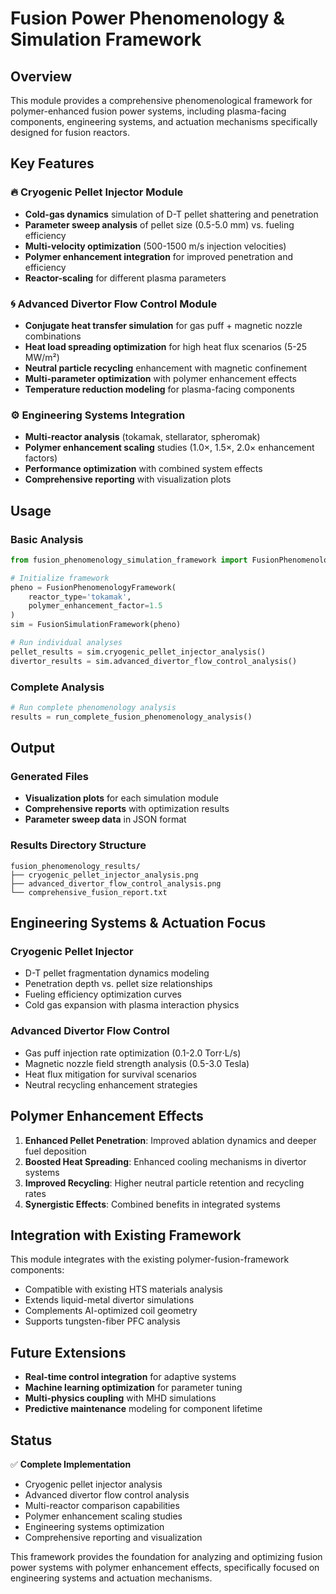 # Fusion Power Phenomenology & Simulation Framework

## Overview

This module provides a comprehensive phenomenological framework for polymer-enhanced fusion power systems, including plasma-facing components, engineering systems, and actuation mechanisms specifically designed for fusion reactors.

## Key Features

### 🔥 **Cryogenic Pellet Injector Module**
- **Cold-gas dynamics** simulation of D-T pellet shattering and penetration
- **Parameter sweep analysis** of pellet size (0.5-5.0 mm) vs. fueling efficiency
- **Multi-velocity optimization** (500-1500 m/s injection velocities)
- **Polymer enhancement integration** for improved penetration and efficiency
- **Reactor-scaling** for different plasma parameters

### 🌀 **Advanced Divertor Flow Control Module**
- **Conjugate heat transfer simulation** for gas puff + magnetic nozzle combinations
- **Heat load spreading optimization** for high heat flux scenarios (5-25 MW/m²)
- **Neutral particle recycling** enhancement with magnetic confinement
- **Multi-parameter optimization** with polymer enhancement effects
- **Temperature reduction modeling** for plasma-facing components

### ⚙️ **Engineering Systems Integration**
- **Multi-reactor analysis** (tokamak, stellarator, spheromak)
- **Polymer enhancement scaling** studies (1.0×, 1.5×, 2.0× enhancement factors)
- **Performance optimization** with combined system effects
- **Comprehensive reporting** with visualization plots

## Usage

### Basic Analysis
```python
from fusion_phenomenology_simulation_framework import FusionPhenomenologyFramework, FusionSimulationFramework

# Initialize framework
pheno = FusionPhenomenologyFramework(
    reactor_type='tokamak',
    polymer_enhancement_factor=1.5
)
sim = FusionSimulationFramework(pheno)

# Run individual analyses
pellet_results = sim.cryogenic_pellet_injector_analysis()
divertor_results = sim.advanced_divertor_flow_control_analysis()
```

### Complete Analysis
```python
# Run complete phenomenology analysis
results = run_complete_fusion_phenomenology_analysis()
```

## Output

### Generated Files
- **Visualization plots** for each simulation module
- **Comprehensive reports** with optimization results
- **Parameter sweep data** in JSON format

### Results Directory Structure
```
fusion_phenomenology_results/
├── cryogenic_pellet_injector_analysis.png
├── advanced_divertor_flow_control_analysis.png
└── comprehensive_fusion_report.txt
```

## Engineering Systems & Actuation Focus

### Cryogenic Pellet Injector
- D-T pellet fragmentation dynamics modeling
- Penetration depth vs. pellet size relationships
- Fueling efficiency optimization curves
- Cold gas expansion with plasma interaction physics

### Advanced Divertor Flow Control
- Gas puff injection rate optimization (0.1-2.0 Torr⋅L/s)
- Magnetic nozzle field strength analysis (0.5-3.0 Tesla)
- Heat flux mitigation for survival scenarios
- Neutral recycling enhancement strategies

## Polymer Enhancement Effects

1. **Enhanced Pellet Penetration**: Improved ablation dynamics and deeper fuel deposition
2. **Boosted Heat Spreading**: Enhanced cooling mechanisms in divertor systems
3. **Improved Recycling**: Higher neutral particle retention and recycling rates
4. **Synergistic Effects**: Combined benefits in integrated systems

## Integration with Existing Framework

This module integrates with the existing polymer-fusion-framework components:
- Compatible with existing HTS materials analysis
- Extends liquid-metal divertor simulations
- Complements AI-optimized coil geometry
- Supports tungsten-fiber PFC analysis

## Future Extensions

- **Real-time control integration** for adaptive systems
- **Machine learning optimization** for parameter tuning
- **Multi-physics coupling** with MHD simulations
- **Predictive maintenance** modeling for component lifetime

## Status

✅ **Complete Implementation**
- Cryogenic pellet injector analysis
- Advanced divertor flow control analysis
- Multi-reactor comparison capabilities
- Polymer enhancement scaling studies
- Engineering systems optimization
- Comprehensive reporting and visualization

This framework provides the foundation for analyzing and optimizing fusion power systems with polymer enhancement effects, specifically focused on engineering systems and actuation mechanisms.
